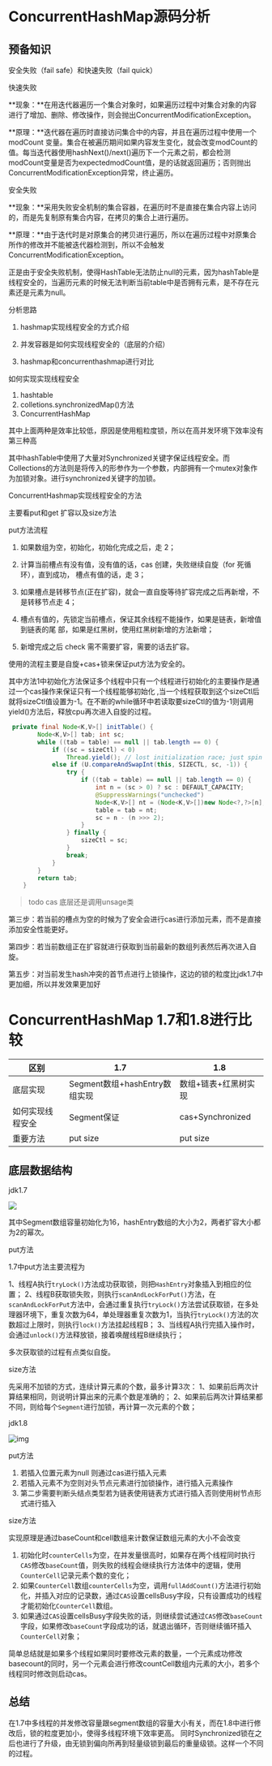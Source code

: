 # ConcurrentHashMap源码分析

## 预备知识

安全失败（fail safe）和快速失败（fail quick）

快速失败

**现象：**在用迭代器遍历一个集合对象时，如果遍历过程中对集合对象的内容进行了增加、删除、修改操作，则会抛出ConcurrentModificationException。

**原理：**迭代器在遍历时直接访问集合中的内容，并且在遍历过程中使用一个 modCount 变量。集合在被遍历期间如果内容发生变化，就会改变modCount的值。每当迭代器使用hashNext()/next()遍历下一个元素之前，都会检测modCount变量是否为expectedmodCount值，是的话就返回遍历；否则抛出ConcurrentModificationException异常，终止遍历。



安全失败

**现象：**采用失败安全机制的集合容器，在遍历时不是直接在集合内容上访问的，而是先复制原有集合内容，在拷贝的集合上进行遍历。

**原理：**由于迭代时是对原集合的拷贝进行遍历，所以在遍历过程中对原集合所作的修改并不能被迭代器检测到，所以不会触发ConcurrentModificationException。



正是由于安全失败机制，使得HashTable无法防止null的元素，因为hashTable是线程安全的，当遍历元素的时候无法判断当前table中是否拥有元素，是不存在元素还是元素为null。





分析思路

1. hashmap实现线程安全的方式介绍

2. 并发容器是如何实现线程安全的（底层的介绍）

3. hashmap和concurrenthashmap进行对比

   

如何实现实现线程安全

1. hashtable
2. colletions.synchronizedMap()方法
3. ConcurrentHashMap

其中上面两种是效率比较低，原因是使用粗粒度锁，所以在高并发环境下效率没有第三种高

其中hashTable中使用了大量对Synchronized关键字保证线程安全。而Collections的方法则是将传入的形参作为一个参数，内部拥有一个mutex对象作为加锁对象。进行synchronized关键字的加锁。



ConcurrentHashmap实现线程安全的方法

主要看put和get  扩容以及size方法

put方法流程

1. 如果数组为空，初始化，初始化完成之后，走 2；

2. 计算当前槽点有没有值，没有值的话，cas 创建，失败继续自旋（for 死循环），直到成功，
   槽点有值的话，走 3；
3. 如果槽点是转移节点(正在扩容)，就会一直自旋等待扩容完成之后再新增，不是转移节点走
   4；
4. 槽点有值的，先锁定当前槽点，保证其余线程不能操作，如果是链表，新增值到链表的尾
   部，如果是红黑树，使用红黑树新增的方法新增；
5. 新增完成之后 check 需不需要扩容，需要的话去扩容。

使用的流程主要是自旋+cas+锁来保证put方法为安全的。

其中方法1中初始化方法保证多个线程中只有一个线程进行初始化的主要操作是通过一个cas操作来保证只有一个线程能够初始化 ,当一个线程获取到这个sizeCtl后就将sizeCtl值设置为-1。在不断的while循环中若读取要sizeCtl的值为-1则调用yield()方法后，释放cpu再次进入自旋的过程。

```java
 private final Node<K,V>[] initTable() {
        Node<K,V>[] tab; int sc;
        while ((tab = table) == null || tab.length == 0) {
            if ((sc = sizeCtl) < 0)
                Thread.yield(); // lost initialization race; just spin
            else if (U.compareAndSwapInt(this, SIZECTL, sc, -1)) {
                try {
                    if ((tab = table) == null || tab.length == 0) {
                        int n = (sc > 0) ? sc : DEFAULT_CAPACITY;
                        @SuppressWarnings("unchecked")
                        Node<K,V>[] nt = (Node<K,V>[])new Node<?,?>[n];
                        table = tab = nt;
                        sc = n - (n >>> 2);
                    }
                } finally {
                    sizeCtl = sc;
                }
                break;
            }
        }
        return tab;
    }
```

> todo cas 底层还是调用unsage类

第三步：若当前的槽点为空的时候为了安全会进行cas进行添加元素，而不是直接添加安全性能更好。

第四步：若当前数组正在扩容就进行获取到当前最新的数组列表然后再次进入自旋。

第五步：对当前发生hash冲突的首节点进行上锁操作，这边的锁的粒度比jdk1.7中更加细，所以并发效果更加好





# ConcurrentHashMap 1.7和1.8进行比较



| 区别             | 1.7                           | 1.8                  |
| ---------------- | ----------------------------- | -------------------- |
| 底层实现         | Segment数组+hashEntry数组实现 | 数组+链表+红黑树实现 |
| 如何实现线程安全 | Segment保证                   | cas+Synchronized     |
| 重要方法         | put size                      | put size             |

## 底层数据结构

jdk1.7

![](C:\Users\caopeng\Pictures\学校课程\20200322224405.png)

其中Segment数组容量初始化为16，hashEntry数组的大小为2，两者扩容大小都为2的幂次。

put方法

1.7中put方法主要流程为

1、线程A执行`tryLock()`方法成功获取锁，则把`HashEntry`对象插入到相应的位置；
 2、线程B获取锁失败，则执行`scanAndLockForPut()`方法，在`scanAndLockForPut`方法中，会通过重复执行`tryLock()`方法尝试获取锁，在多处理器环境下，重复次数为64，单处理器重复次数为1，当执行`tryLock()`方法的次数超过上限时，则执行`lock()`方法挂起线程B；
 3、当线程A执行完插入操作时，会通过`unlock()`方法释放锁，接着唤醒线程B继续执行；

多次获取锁的过程有点类似自旋。



size方法

先采用不加锁的方式，连续计算元素的个数，最多计算3次：
 1、如果前后两次计算结果相同，则说明计算出来的元素个数是准确的；
 2、如果前后两次计算结果都不同，则给每个`Segment`进行加锁，再计算一次元素的个数；







jdk1.8

![img](https://upload-images.jianshu.io/upload_images/2184951-d9933a0302f72d47.png?imageMogr2/auto-orient/strip|imageView2/2/w/768/format/webp)

put方法 

1. 若插入位置元素为null 则通过cas进行插入元素
2. 若插入元素不为空则对头节点元素进行加锁操作，进行插入元素操作
3. 第二步需要判断头结点类型若为链表使用链表方式进行插入否则使用树节点形式进行插入

size方法

实现原理是通过baseCount和cell数组来计数保证数组元素的大小不会改变

1. 初始化时`counterCells`为空，在并发量很高时，如果存在两个线程同时执行`CAS`修改`baseCount`值，则失败的线程会继续执行方法体中的逻辑，使用`CounterCell`记录元素个数的变化；
2. 如果`CounterCell`数组`counterCells`为空，调用`fullAddCount()`方法进行初始化，并插入对应的记录数，通过`CAS`设置cellsBusy字段，只有设置成功的线程才能初始化`CounterCell`数组。
3. 如果通过`CAS`设置cellsBusy字段失败的话，则继续尝试通过`CAS`修改`baseCount`字段，如果修改`baseCount`字段成功的话，就退出循环，否则继续循环插入`CounterCell`对象；

简单总结就是如果多个线程如果同时要修改元素的数量，一个元素成功修改basecount的同时，另一个元素会进行修改countCell数组内元素的大小，若多个线程同时修改则启动cas。



## 总结

在1.7中多线程的并发修改容量跟segment数组的容量大小有关，而在1.8中进行修改后，锁的粒度更加小，使得多线程环境下效率更高。 同时Synchronized锁在之后也进行了升级，由无锁到偏向所再到轻量级锁到最后的重量级锁。这样一个不同的过程。



